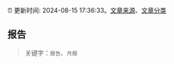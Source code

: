 :alarm_clock: 更新时间: 2024-08-15 17:36:33。[文章来源](/README.md)、[文章分类](/TAGS.md)

## 报告


> 关键字：`报告`、`月报`



